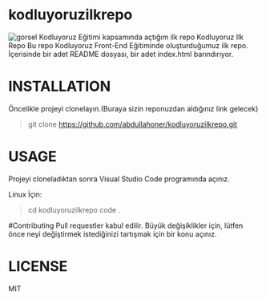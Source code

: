 # kodluyoruzilkrepo

![gorsel](C:\Users\abdul\OneDrive\Masaüstü\vsc\kodluyoruzilkrepo\kodluyoruz_logo.jpg)
Kodluyoruz Eğitimi kapsamında açtığım ilk repo
Kodluyoruz Ilk Repo
Bu repo Kodluyoruz Front-End Eğitiminde oluşturduğumuz ilk repo. İçerisinde bir adet README dosyası, bir adet index.html barındırıyor.

# INSTALLATION

Öncelikle projeyi clonelayın.(Buraya sizin reponuzdan aldığınız link gelecek)

>git clone https://github.com/abdullahoner/kodluyoruzilkrepo.git

# USAGE

Projeyi cloneladıktan sonra Visual Studio Code programında açınız.

Linux İçin:
>cd kodluyoruzilkrepo
>code .

#Contributing
Pull requestler kabul edilir. Büyük değişiklikler için, lütfen önce neyi değiştirmek istediğinizi tartışmak için bir konu açınız.

# LICENSE
MIT
